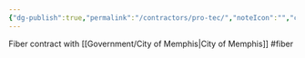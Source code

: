 ```yaml
---
{"dg-publish":true,"permalink":"/contractors/pro-tec/","noteIcon":"","created":"2025-05-20T10:31:33.693-05:00"}
---
```


Fiber contract with [[Government/City of Memphis\|City of Memphis]]
#fiber